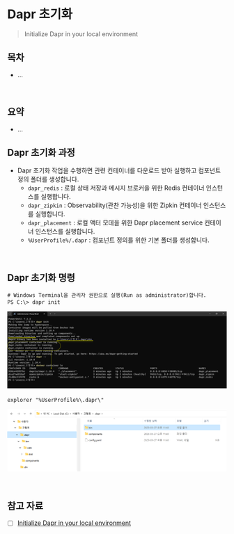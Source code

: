 # Dapr 초기화 
> Initialize Dapr in your local environment

## 목차
- ...

<br/>

## 요약
- ...


## Dapr 초기화 과정
- Dapr 초기화 작업을 수행하면 관련 컨테이너를 다운로드 받아 실행하고 컴포넌트 정의 폴더를 생성합니다.
  - `dapr_redis` : 로컬 상태 저장과 메시지 브로커을 위한 Redis 컨테이너 인스턴스를 실행합니다.
  - `dapr_zipkin` : Observability(관찬 가능성)을 위한 Zipkin 컨테이너 인스턴스를 실행합니다.
  - `dapr_placement` : 로컬 액터 모데을 위한 Dapr placement service 컨테이너 인스턴스를 실행합니다.
  - `%UserProfile%/.dapr` : 컴포넌트 정의를 위한 기본 폴더를 생성합니다.

<br/>

## Dapr 초기화 명령
```shell
# Windows Terminal을 관리자 권한으로 실행(Run as administrator)합니다.
PS C:\> dapr init
```

![](2023-03-27-23-46-21.png)

`explorer "%UserProfile%\.dapr\"`

![](2023-03-27-23-49-02.png)

<br/>

## 참고 자료
- [ ] [Initialize Dapr in your local environment](https://docs.dapr.io/getting-started/install-dapr-selfhost/)